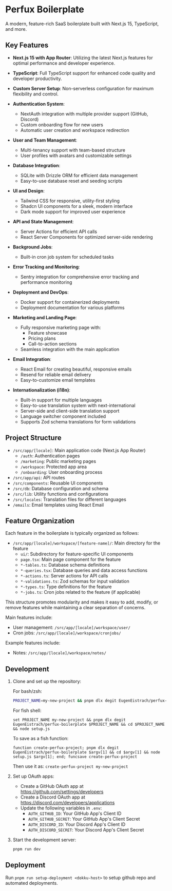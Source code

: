# Perfux Boilerplate

A modern, feature-rich SaaS boilerplate built with Next.js 15, TypeScript, and more.

## Key Features

- **Next.js 15 with App Router**: Utilizing the latest Next.js features for optimal performance and developer experience.

- **TypeScript**: Full TypeScript support for enhanced code quality and developer productivity.

- **Custom Server Setup**: Non-serverless configuration for maximum flexibility and control.

- **Authentication System**:
  - NextAuth integration with multiple provider support (GitHub, Discord)
  - Custom onboarding flow for new users
  - Automatic user creation and workspace redirection

- **User and Team Management**:
  - Multi-tenancy support with team-based structure
  - User profiles with avatars and customizable settings

- **Database Integration**:
  - SQLite with Drizzle ORM for efficient data management
  - Easy-to-use database reset and seeding scripts

- **UI and Design**:
  - Tailwind CSS for responsive, utility-first styling
  - Shadcn UI components for a sleek, modern interface
  - Dark mode support for improved user experience

- **API and State Management**:
  - Server Actions for efficient API calls
  - React Server Components for optimized server-side rendering

- **Background Jobs**:
  - Built-in cron job system for scheduled tasks

- **Error Tracking and Monitoring**:
  - Sentry integration for comprehensive error tracking and performance monitoring

- **Deployment and DevOps**:
  - Docker support for containerized deployments
  - Deployment documentation for various platforms

- **Marketing and Landing Page**:
  - Fully responsive marketing page with:
    - Feature showcase
    - Pricing plans
    - Call-to-action sections
  - Seamless integration with the main application

- **Email Integration**:
  - React Email for creating beautiful, responsive emails
  - Resend for reliable email delivery
  - Easy-to-customize email templates

- **Internationalization (i18n)**:
  - Built-in support for multiple languages
  - Easy-to-use translation system with next-international
  - Server-side and client-side translation support
  - Language switcher component included
  - Supports Zod schema translations for form validations

## Project Structure

- `/src/app/[locale]`: Main application code (Next.js App Router)
  - `/auth`: Authentication pages
  - `/marketing`: Public marketing pages
  - `/workspace`: Protected app area
  - `/onboarding`: User onboarding process
- `/src/app/api`: API routes
- `/src/components`: Reusable UI components
- `/src/db`: Database configuration and schema
- `/src/lib`: Utility functions and configurations
- `/src/locales`: Translation files for different languages
- `/emails`: Email templates using React Email

## Feature Organization

Each feature in the boilerplate is typically organized as follows:

- `/src/app/[locale]/workspace/[feature-name]/`: Main directory for the feature
  - `ui/`: Subdirectory for feature-specific UI components
  - `page.tsx`: Main page component for the feature
  - `*-tables.ts`: Database schema definitions
  - `*-queries.tsx`: Database queries and data access functions
  - `*-actions.ts`: Server actions for API calls
  - `*-validations.ts`: Zod schemas for input validation
  - `*-types.ts`: Type definitions for the feature
  - `*-jobs.ts`: Cron jobs related to the feature (if applicable)

This structure promotes modularity and makes it easy to add, modify, or remove features while maintaining a clear separation of concerns.

Main features include:
- User management: `/src/app/[locale]/workspace/user/`
- Cron jobs: `/src/app/[locale]/workspace/cronjobs/`

Example features include:
- Notes: `/src/app/[locale]/workspace/notes/`

## Development

1. Clone and set up the repository:

   For bash/zsh:
   ```bash
   PROJECT_NAME=my-new-project && pnpm dlx degit EugenEistrach/perfux-boilerplate $PROJECT_NAME && cd $PROJECT_NAME && node setup.js
   ```

   For fish shell:
   ```fish
   set PROJECT_NAME my-new-project && pnpm dlx degit EugenEistrach/perfux-boilerplate $PROJECT_NAME && cd $PROJECT_NAME && node setup.js
   ```

   To save as a fish function:
   ```fish
   function create-perfux-project; pnpm dlx degit EugenEistrach/perfux-boilerplate $argv[1] && cd $argv[1] && node setup.js $argv[1]; end; funcsave create-perfux-project
   ```
   Then use it as: `create-perfux-project my-new-project`

2. Set up OAuth apps:
   - Create a GitHub OAuth app at https://github.com/settings/developers
   - Create a Discord OAuth app at https://discord.com/developers/applications
   - Update the following variables in `.env`:
     - `AUTH_GITHUB_ID`: Your GitHub App's Client ID
     - `AUTH_GITHUB_SECRET`: Your GitHub App's Client Secret
     - `AUTH_DISCORD_ID`: Your Discord App's Client ID
     - `AUTH_DISCORD_SECRET`: Your Discord App's Client Secret

3. Start the development server:
   ```bash
   pnpm run dev
   ```

## Deployment

Run `pnpm run setup-deployment <dokku-host>` to setup github repo and automated deployments.
